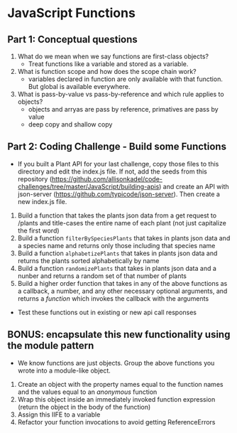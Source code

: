 # JavaScript Functions

## Part 1: Conceptual questions
1. What do we mean when we say functions are first-class objects?
    - Treat functions like a variable and stored as a variable.
2. What is function scope and how does the scope chain work?
    - variables declared in function are only available with that function. But global is available everywhere.
3. What is pass-by-value vs pass-by-reference and which rule applies to objects?
    - objects and arryas are pass by reference, primatives are pass by value
    - deep copy and shallow copy

## Part 2: Coding Challenge - Build some Functions
* If you built a Plant API for your last challenge, copy those files to this directory and edit the index.js file. If not,  add the seeds from this repository (https://github.com/allisonkadel/code-challenges/tree/master/JavaScript/building-apis) and create an API with json-server (https://github.com/typicode/json-server). Then create a new index.js file.
1. Build a function that takes the plants json data from a get request to /plants and title-cases the entire name of each plant (not just capitalize the first word)
2. Build a function `filterBySpeciesPlants` that takes in plants json data and a species name and returns only those including that species name
3. Build a function `alphabetizePlants` that takes in plants json data and returns the plants sorted alphabetically by name
4. Build a function `randomizePlants` that takes in plants json data and a nunber and returns a random set of that number of plants
5. Build a higher order function that takes in any of the above functions as a callback, a number, and any other necessary optional arguments, and returns a *function* which invokes the callback with the arguments
* Test these functions out in existing or new api call responses

## BONUS: encapsulate this new functionality using the module pattern
* We know functions are just objects. Group the above functions you wrote into a module-like object.
1. Create an object with the property names equal to the function names and the values equal to an *anonymous* function
2. Wrap this object inside an immediately invoked function expression (return the object in the body of the function)
3. Assign this IIFE to a variable
4. Refactor your function invocations to avoid getting ReferenceErrors